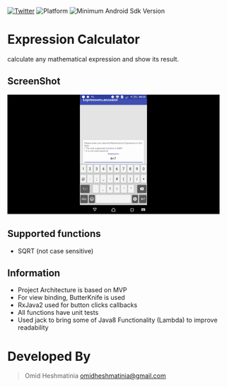 [![Twitter](https://img.shields.io/badge/Twitter-@Smartiiiiz-blue.svg?style=flat)](http://twitter.com/Smartiiiiz)
![Platform](https://img.shields.io/badge/Platform-Android-green.svg) ![Minimum Android Sdk Version](https://img.shields.io/badge/min--sdk-14-yellowgreen.svg)

# Expression Calculator

calculate any mathematical expression and show its result.

## ScreenShot

<img src="/screenshots/screenshot1.gif"/>

## Supported functions
- SQRT (not case sensitive)

## Information
- Project Architecture is based on MVP
- For view binding, ButterKnife is used
- RxJava2 used for button clicks callbacks
- All functions have unit tests
- Used jack to bring some of Java8 Functionality (Lambda) to improve readability

# Developed By

> Omid Heshmatinia
> omidheshmatinia@gmail.com